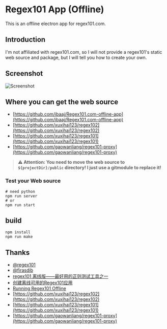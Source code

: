 # Regex101 App (Offline)

This is an offline electron app for regex101.com.

## Introduction

I'm not affiliated with regex101.com, so I will not provide a regex101's static web source and package, but I will tell you how to create your own.

## Screenshot

![Screenshot](https://cdn.jsdelivr.net/gh/RebornQ/regex101-offline-app/assets/screenshot.png)

## Where you can get the web source

- [https://github.com/ibaaj/Regex101.com-offline-app](https://github.com/ibaaj/Regex101.com-offline-app)
- [https://github.com/xuxihai123/regex102](https://github.com/xuxihai123/regex102)
- [https://github.com/xuxihai123/regex101](https://github.com/xuxihai123/regex101)
- [https://github.com/gaowanliang/regex101-proxy](https://github.com/gaowanliang/regex101-proxy)

> **⚠ Attention: You need to move the web source to `${projectDir}/public` directory! I just use a gitmodule to replace it!**

### Test your Web source

```shell
# need python
npm run server
# or
npm run start
```

## build

```shell
npm install
npm run make
```

## Thanks

- [@regex101](https://regex101.com/)
- [@firasdib](https://github.com/firasdib)
- [regex101 离线版——最好用的正则测试工具之一](https://www.chinapyg.com/thread-136817-1-1.html)
- [创建离线可用的Regex101应用](https://ixyzero.com/blog/archives/3529.html)
- [Running Regex101 Offline](http://dufferzafar.github.io/2015/05/30/running-regex101-offline/)
- [https://github.com/xuxihai123/regex102](https://github.com/xuxihai123/regex102)
- [https://github.com/xuxihai123/regex101](https://github.com/xuxihai123/regex101)
- [https://github.com/gaowanliang/regex101-proxy](https://github.com/gaowanliang/regex101-proxy)
